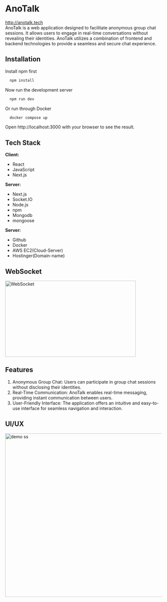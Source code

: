 

# AnoTalk

http://anotalk.tech <br/>
AnoTalk is a web application designed to facilitate anonymous group chat sessions. It allows users to engage in real-time conversations without revealing their identities. AnoTalk utilizes a combination of frontend and backend technologies to provide a seamless and secure chat experience.



## Installation

Install npm first

```bash
  npm install
```

Now run the development server

```bash
  npm run dev
```
Or run through Docker

```bash
  docker compose up 
```

Open http://localhost:3000 with your browser to see the result.

 
## Tech Stack

**Client:**
- React
- JavaScript
- Next.js

**Server:**
- Next.js
- Socket.IO
- Node.js
- npm
- Mongodb
- mongoose
  
**Server:**
- Github
- Docker
- AWS EC2(Cloud-Server)
- Hostinger(Domain-name)
  
  
## WebSocket
<img src="https://github.com/Pritam08pb/AnoTalk/assets/99427618/ebea4c7a-b0cc-4b9e-bf31-857076c9b0c0" alt="WebSocket" width="420" height="245">



## Features

1. Anonymous Group Chat: Users can participate in group chat sessions without disclosing their identities.
2. Real-Time Communication: AnoTalk enables real-time messaging, providing instant communication between users.
3. User-Friendly Interface: The application offers an intuitive and easy-to-use interface for seamless navigation and interaction.

## UI/UX
<img src="https://github.com/Pritam08pb/AnoTalk/assets/99427618/26ac8634-5ee3-4b78-86ab-04396447af7f" alt="demo ss" width="860" height="526">




